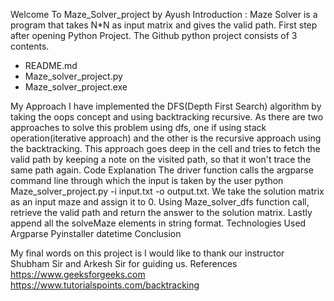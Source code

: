  

Welcome To Maze_Solver_project by Ayush
Introduction :
Maze Solver is a program that takes N*N as input matrix and gives the valid path.
First step after opening Python Project.
The Github python project consists of 3 contents.
* README.md
* Maze_solver_project.py
* Maze_solver_project.exe


 My Approach
I have implemented the DFS(Depth First Search) algorithm by taking the oops concept and using backtracking recursive. As there are two approaches to solve this problem using dfs, one if using stack operation(iterative approach) and the other is the recursive approach using the backtracking. This approach goes deep in the cell and tries to fetch the valid path by keeping a note on the visited path, so that it won't trace the same path again.
Code Explanation
The driver function calls the argparse command line through which the input is taken by the user python Maze_solver_project.py -i input.txt -o output.txt.
We take the solution matrix as an input maze and assign it to 0.
Using Maze_solver_dfs function call, retrieve the valid path and return the answer to the solution matrix.
Lastly append all the solveMaze elements in string format.
Technologies Used
Argparse
Pyinstaller
datetime
Conclusion

My final words on this project is I would like to thank our instructor Shubham Sir and Arkesh Sir for guiding us.
References
https://www.geeksforgeeks.com
https://www.tutorialspoints.com/backtracking

